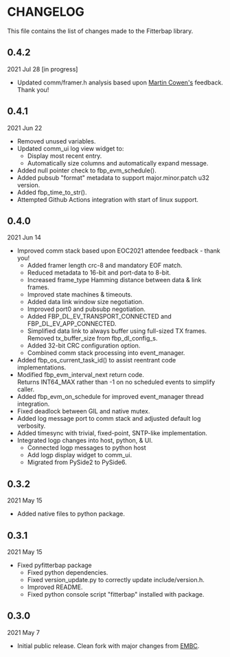 
# CHANGELOG

This file contains the list of changes made to the Fitterbap library.


## 0.4.2

2021 Jul 28 [in progress]

*   Updated comm/framer.h analysis based upon
    [Martin Cowen's](http://blog.martincowen.me.uk/using-and-misusing-crcs.html)
    feedback.  Thank you!


## 0.4.1

2021 Jun 22

*   Removed unused variables.
*   Updated comm_ui log view widget to:
    *    Display most recent entry.
    *    Automatically size columns and automatically expand message.
*   Added null pointer check to fbp_evm_schedule().
*   Added pubsub "format" metadata to support major.minor.patch u32 version.
*   Added fbp_time_to_str().
*   Attempted Github Actions integration with start of linux support.


## 0.4.0

2021 Jun 14

*   Improved comm stack based upon EOC2021 attendee feedback - thank you!
    *   Added framer length crc-8 and mandatory EOF match.
    *   Reduced metadata to 16-bit and port-data to 8-bit.
    *   Increased frame_type Hamming distance between data & link frames. 
    *   Improved state machines & timeouts.
    *   Added data link window size negotiation.    
    *   Improved port0 and pubsubp negotiation.
    *   Added FBP_DL_EV_TRANSPORT_CONNECTED and FBP_DL_EV_APP_CONNECTED.
    *   Simplified data link to always buffer using full-sized TX frames.
        Removed tx_buffer_size from fbp_dl_config_s.
    *   Added 32-bit CRC configuration option.
    *   Combined comm stack processing into event_manager.
*   Added fbp_os_current_task_id() to assist reentrant code implementations.
*   Modified fbp_evm_interval_next return code.  
    Returns INT64_MAX rather than -1 on no scheduled events to simplify caller.
*   Added fbp_evm_on_schedule for improved event_manager thread integration. 
*   Fixed deadlock between GIL and native mutex.
*   Added log message port to comm stack and adjusted default log verbosity.
*   Added timesync with trivial, fixed-point, SNTP-like implementation.
*   Integrated logp changes into host, python, & UI.
    *   Connected logp messages to python host
    *   Add logp display widget to comm_ui.
    *   Migrated from PySide2 to PySide6.


## 0.3.2

2021 May 15

*   Added native files to python package.


## 0.3.1

2021 May 15

*   Fixed pyfitterbap package
    *   Fixed python dependencies.
    *   Fixed version_update.py to correctly update include/version.h.
    *   Improved README.
    *   Fixed python console script "fitterbap" installed with package.


## 0.3.0

2021 May 7 

*   Initial public release.
    Clean fork with major changes from [EMBC](https://github.com/mliberty1/embc).
